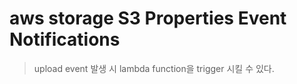 # aws storage S3 Properties Event Notifications

> upload event 발생 시 lambda function을 trigger 시킬 수 있다.
